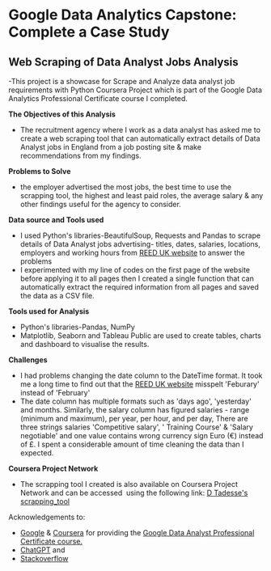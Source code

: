 # Google Data Analytics Capstone: Complete a Case Study
## Web Scraping of Data Analyst Jobs Analysis

-This project is a showcase for Scrape and Analyze data analyst job requirements with Python
Coursera Project which is part of the Google Data Analytics Professional Certificate course I completed.

**The Objectives of this Analysis**

- The recruitment agency where I work as a data analyst has asked me to create a web scraping tool that can automatically extract details of Data Analyst jobs in England from a job posting site & make recommendations from my findings.

**Problems to Solve**
- the employer advertised the most jobs,  the best time to use the scrapping tool, the highest and least paid roles,  the average salary & any other findings useful for the agency to consider. 

**Data source and Tools used** 
- I used Python's libraries-BeautifulSoup, Requests and Pandas to scrape details of Data Analyst jobs advertising- titles, dates, salaries, locations, employers and working hours from [REED UK website](www.reed.co.uk) to answer the problems
- I experimented with my line of codes on the first page of the website before applying it to all pages then I created a single function that can automatically extract the required information from all pages and saved the data as a CSV file. 


**Tools used for Analysis**
- Python's libraries-Pandas, NumPy 
- Matplotlib, Seaborn and Tableau Public are used to create tables, charts and dashboard to visualise the results. 

**Challenges**
- I had problems changing the date column to the DateTime format. It took me a long time to find out that the [REED UK website](www.reed.co.uk) misspelt 'Feburary' instead of 'February' 
- The date column has multiple formats such as 'days ago', 'yesterday' and months. Similarly, the salary column has figured salaries - range (minimum and maximum), per year, per hour, and per day, There are three strings  salaries 'Competitive salary', ' Training Course' & 'Salary negotiable'   and one value contains wrong currency sign Euro (€) instead of £. I spent a considerable amount of time cleaning the data than I expected.  

**Coursera Project Network**
- The scrapping tool I created is also available on Coursera Project Network and can be accessed  using the following link: [D Tadesse's scrapping_tool](https://sharedxfmjqibr.labs.coursera.org/notebooks/web_scraping_of%20data_analyst_jobs_23_06_24.ipynb)



Acknowledgements to:
- [Google](https://www.google.com/) & [Coursera](www.coursera.org) for providing the [Google Data Analyst Professional Certificate course.](https://www.coursera.org/professional-certificates/google-data-analytics)
- [ChatGPT](https://chatgpt.com/auth/login) and
- [Stackoverflow](https://stackoverflow.com/)
